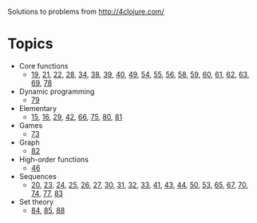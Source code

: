 Solutions to problems from http://4clojure.com/

# Topics

* Core functions
  * [19](http://www.4clojure.com/problem/19),
    [21](http://www.4clojure.com/problem/21),
    [22](http://www.4clojure.com/problem/22),
    [28](http://www.4clojure.com/problem/28),
    [34](http://www.4clojure.com/problem/34),
    [38](http://www.4clojure.com/problem/38),
    [39](http://www.4clojure.com/problem/39),
    [40](http://www.4clojure.com/problem/40),
    [49](http://www.4clojure.com/problem/49),
    [54](http://www.4clojure.com/problem/54),
    [55](http://www.4clojure.com/problem/55),
    [56](http://www.4clojure.com/problem/56),
    [58](http://www.4clojure.com/problem/58),
    [59](http://www.4clojure.com/problem/59),
    [60](http://www.4clojure.com/problem/60),
    [61](http://www.4clojure.com/problem/61),
    [62](http://www.4clojure.com/problem/62),
    [63](http://www.4clojure.com/problem/63),
    [69](http://www.4clojure.com/problem/69),
    [78](http://www.4clojure.com/problem/78)
* Dynamic programming
  * [79](http://www.4clojure.com/problem/79)
* Elementary
  * [15](http://www.4clojure.com/problem/15),
    [16](http://www.4clojure.com/problem/16),
    [29](http://www.4clojure.com/problem/29),
    [42](http://www.4clojure.com/problem/42),
    [66](http://www.4clojure.com/problem/66),
    [75](http://www.4clojure.com/problem/75),
    [80](http://www.4clojure.com/problem/80),
    [81](http://www.4clojure.com/problem/81)
* Games
  * [73](http://www.4clojure.com/problem/73)
* Graph
  * [82](http://www.4clojure.com/problem/82)
* High-order functions
  * [46](http://www.4clojure.com/problem/46)
* Sequences
  * [20](http://www.4clojure.com/problem/20),
    [23](http://www.4clojure.com/problem/23),
    [24](http://www.4clojure.com/problem/24),
    [25](http://www.4clojure.com/problem/25),
    [26](http://www.4clojure.com/problem/26),
    [27](http://www.4clojure.com/problem/27),
    [30](http://www.4clojure.com/problem/30),
    [31](http://www.4clojure.com/problem/31),
    [32](http://www.4clojure.com/problem/32),
    [33](http://www.4clojure.com/problem/33),
    [41](http://www.4clojure.com/problem/41),
    [43](http://www.4clojure.com/problem/43),
    [44](http://www.4clojure.com/problem/44),
    [50](http://www.4clojure.com/problem/50),
    [53](http://www.4clojure.com/problem/53),
    [65](http://www.4clojure.com/problem/65),
    [67](http://www.4clojure.com/problem/67),
    [70](http://www.4clojure.com/problem/70),
    [74](http://www.4clojure.com/problem/74),
    [77](http://www.4clojure.com/problem/77),
    [83](http://www.4clojure.com/problem/83)
* Set theory
  * [84](http://www.4clojure.com/problem/84),
    [85](http://www.4clojure.com/problem/85),
    [88](http://www.4clojure.com/problem/88)